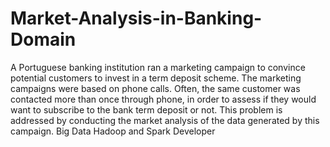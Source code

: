 # Market-Analysis-in-Banking-Domain
A Portuguese banking institution ran a marketing campaign to convince potential customers to invest in a term deposit scheme. The marketing campaigns were based on phone calls. Often, the same customer was contacted more than once through phone, in order to assess if they would want to subscribe to the bank term deposit or not. This problem is addressed by conducting the market analysis of the data generated by this campaign. Big Data Hadoop and Spark Developer
